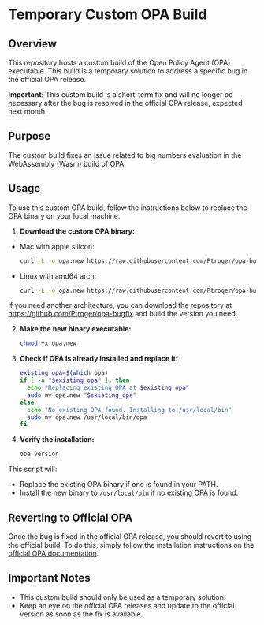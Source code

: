# Temporary Custom OPA Build

## Overview
This repository hosts a custom build of the Open Policy Agent (OPA) executable. This build is a temporary solution to address a specific bug in the official OPA release.

**Important:** This custom build is a short-term fix and will no longer be necessary after the bug is resolved in the official OPA release, expected next month.

## Purpose
The custom build fixes an issue related to big numbers evaluation in the WebAssembly (Wasm) build of OPA.

## Usage
To use this custom OPA build, follow the instructions below to replace the OPA binary on your local machine.


1. **Download the custom OPA binary:**

  - Mac with apple silicon: 
    ```bash
    curl -L -o opa.new https://raw.githubusercontent.com/Ptroger/opa-bugfix-build/main/opa_darwin_arm64
    ```
  - Linux with amd64 arch:
    ```bash
    curl -L -o opa.new https://raw.githubusercontent.com/Ptroger/opa-bugfix-build/main/opa_linux_amd64_static
    ```
  
  If you need another architecture, you can download the repository at https://github.com/Ptroger/opa-bugfix and build the version you need.

2. **Make the new binary executable:**
    ```bash
    chmod +x opa.new
    ```

3. **Check if OPA is already installed and replace it:**
    ```bash
    existing_opa=$(which opa)
    if [ -n "$existing_opa" ]; then
      echo "Replacing existing OPA at $existing_opa"
      sudo mv opa.new "$existing_opa"
    else
      echo "No existing OPA found. Installing to /usr/local/bin"
      sudo mv opa.new /usr/local/bin/opa
    fi
    ```

4. **Verify the installation:**
    ```bash
    opa version
    ```

This script will:

- Replace the existing OPA binary if one is found in your PATH.
- Install the new binary to `/usr/local/bin` if no existing OPA is found.

## Reverting to Official OPA
Once the bug is fixed in the official OPA release, you should revert to using the official build. To do this, simply follow the installation instructions on the [official OPA documentation](https://www.openpolicyagent.org/docs/latest/#installation).

## Important Notes
- This custom build should only be used as a temporary solution.
- Keep an eye on the official OPA releases and update to the official version as soon as the fix is available.
